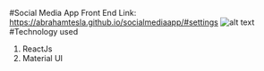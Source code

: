 #Social Media App
Front End
Link: https://abrahamtesla.github.io/socialmediaapp/#settings
![alt text](https://github.com/AbrahamTesla/socialmediaapp/tree/master/src/image)
#Technology used

1. ReactJs
2. Material UI
